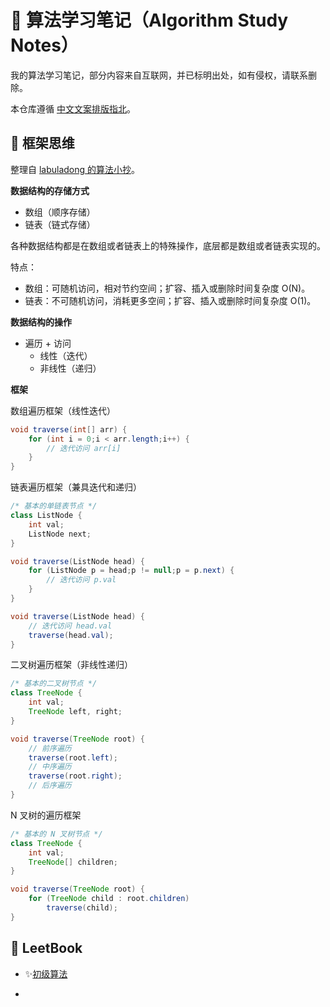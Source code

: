 # :sparkling_heart: 算法学习笔记（Algorithm Study Notes）

我的算法学习笔记，部分内容来自互联网，并已标明出处，如有侵权，请联系删除。

本仓库遵循 [中文文案排版指北](https://github.com/lhajh/chinese-copywriting-guidelines)。

## :thinking: 框架思维

整理自 [labuladong 的算法小抄](https://github.com/labuladong/fucking-algorithm)。

**数据结构的存储方式**

- 数组（顺序存储）
- 链表（链式存储）

各种数据结构都是在数组或者链表上的特殊操作，底层都是数组或者链表实现的。

特点：

- 数组：可随机访问，相对节约空间；扩容、插入或删除时间复杂度 O(N)。
- 链表：不可随机访问，消耗更多空间；扩容、插入或删除时间复杂度 O(1)。

**数据结构的操作**

- 遍历 + 访问
  - 线性（迭代）
  - 非线性（递归）

**框架**

数组遍历框架（线性迭代）

```java
void traverse(int[] arr) {
    for (int i = 0;i < arr.length;i++) {
        // 迭代访问 arr[i]
    }
}
```

链表遍历框架（兼具迭代和递归）

```java
/* 基本的单链表节点 */
class ListNode {
    int val;
    ListNode next;
}

void traverse(ListNode head) {
    for (ListNode p = head;p != null;p = p.next) {
        // 迭代访问 p.val
    }
}

void traverse(ListNode head) {
    // 迭代访问 head.val
    traverse(head.val);
}
```

二叉树遍历框架（非线性递归）

```java
/* 基本的二叉树节点 */
class TreeNode {
    int val;
    TreeNode left, right;
}

void traverse(TreeNode root) {
    // 前序遍历
    traverse(root.left);
    // 中序遍历
    traverse(root.right);
    // 后序遍历
}

```

 N 叉树的遍历框架

```java
/* 基本的 N 叉树节点 */
class TreeNode {
    int val;
    TreeNode[] children;
}

void traverse(TreeNode root) {
    for (TreeNode child : root.children)
        traverse(child);
}
```

## :blue_book: LeetBook

- :sparkles:[初级算法](https://github.com/LiLittleCat/leetcode-solutions/blob/master/leetbook/top-interview-questions-easy.md)

- 
